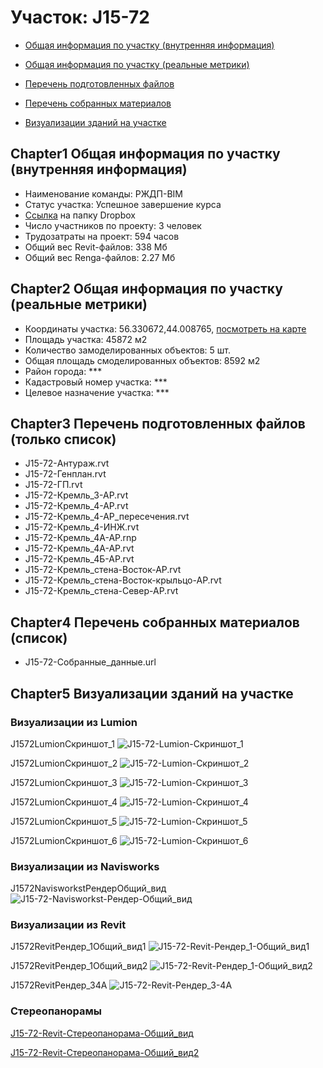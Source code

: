 # Участок: J15-72

* [Общая информация по участку (внутренняя информация)](#Chapter1)

* [Общая информация по участку (реальные метрики)](#Chapter2)

* [Перечень подготовленных файлов](#Chapter3)

* [Перечень собранных материалов](#Chapter4)

* [Визуализации зданий на участке](#Chapter5)

## <a id="test">Chapter1</a> Общая информация по участку (внутренняя информация)
+ Наименование команды: РЖДП-BIM
+ Статус участка: Успешное завершение курса
+ [Ссылка](https://www.dropbox.com/sh/wvvgv1nw1iqred9/AAB8hN37vrWSpk9kNURGnxS9a/J15_72?dl=0) на папку Dropbox
+ Число участников по проекту: 3 человек
+ Трудозатраты на проект: 594 часов
+ Общий вес Revit-файлов: 338 Мб
+ Общий вес Renga-файлов: 2.27 Мб
## <a id="test">Chapter2</a> Общая информация по участку (реальные метрики)
+ Координаты участка: 56.330672,44.008765, [посмотреть на карте]("yandex.ru/maps/47/nizhny-novgorod/?ll=56.330672%2C44.008765&z=19")
+ Площадь участка: 45872 м2
+ Количество замоделированных объектов: 5 шт.
+ Общая площадь смоделированных объектов: 8592 м2
+ Район города: *** 
+ Кадастровый номер участка: *** 
+ Целевое назначение участка: *** 
## <a id="test">Chapter3</a> Перечень подготовленных файлов (только список)
+ J15-72-Антураж.rvt
+ J15-72-Генплан.rvt
+ J15-72-ГП.rvt
+ J15-72-Кремль_3-АР.rvt
+ J15-72-Кремль_4-АР.rvt
+ J15-72-Кремль_4-АР_пересечения.rvt
+ J15-72-Кремль_4-ИНЖ.rvt
+ J15-72-Кремль_4А-АР.rnp
+ J15-72-Кремль_4А-АР.rvt
+ J15-72-Кремль_4Б-АР.rvt
+ J15-72-Кремль_стена-Восток-АР.rvt
+ J15-72-Кремль_стена-Восток-крыльцо-АР.rvt
+ J15-72-Кремль_стена-Север-АР.rvt
## <a id="test">Chapter4</a> Перечень собранных материалов (список)
+ J15-72-Собранные_данные.url
## <a id="test">Chapter5</a> Визуализации зданий на участке
### Визуализации из Lumion
J1572LumionСкриншот_1
![J15-72-Lumion-Скриншот_1](/Images/J15_72/J15-72-Lumion-Скриншот_1_Compressed.jpg)

J1572LumionСкриншот_2
![J15-72-Lumion-Скриншот_2](/Images/J15_72/J15-72-Lumion-Скриншот_2_Compressed.jpg)

J1572LumionСкриншот_3
![J15-72-Lumion-Скриншот_3](/Images/J15_72/J15-72-Lumion-Скриншот_3_Compressed.jpg)

J1572LumionСкриншот_4
![J15-72-Lumion-Скриншот_4](/Images/J15_72/J15-72-Lumion-Скриншот_4_Compressed.jpg)

J1572LumionСкриншот_5
![J15-72-Lumion-Скриншот_5](/Images/J15_72/J15-72-Lumion-Скриншот_5_Compressed.jpg)

J1572LumionСкриншот_6
![J15-72-Lumion-Скриншот_6](/Images/J15_72/J15-72-Lumion-Скриншот_6_Compressed.jpg)

### Визуализации из Navisworks
J1572NavisworkstРендерОбщий_вид
![J15-72-Navisworkst-Рендер-Общий_вид](/Images/J15_72/J15-72-Navisworkst-Рендер-Общий_вид_Compressed.jpg)

### Визуализации из Revit
J1572RevitРендер_1Общий_вид1
![J15-72-Revit-Рендер_1-Общий_вид1](/Images/J15_72/J15-72-Revit-Рендер_1-Общий_вид1_Compressed.jpg)

J1572RevitРендер_1Общий_вид2
![J15-72-Revit-Рендер_1-Общий_вид2](/Images/J15_72/J15-72-Revit-Рендер_1-Общий_вид2_Compressed.jpg)

J1572RevitРендер_34А
![J15-72-Revit-Рендер_3-4А](/Images/J15_72/J15-72-Revit-Рендер_3-4А_Compressed.jpg)

### Стереопанорамы
[J15-72-Revit-Стереопанорама-Общий_вид](https://pano.autodesk.com/pano.html?url=jpgs/50d73e45-206d-47c4-b656-a1b961468b45&version=2)

[J15-72-Revit-Стереопанорама-Общий_вид2](https://pano.autodesk.com/pano.html?url=jpgs/07d54fe0-77aa-471c-b2fd-92de51981ecf&version=2)

